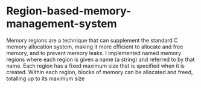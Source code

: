 # Region-based-memory-management-system

Memory regions are a technique that can supplement the standard C memory allocation system, making it more efficient to allocate and free memory, and to prevent memory leaks. I implemented named memory regions where each region is given a name (a string) and referred to by that name. Each region has a fixed maximum size that is specified when it is created. Within each region, blocks of memory can be allocated and freed, totalling up to its maximum size

